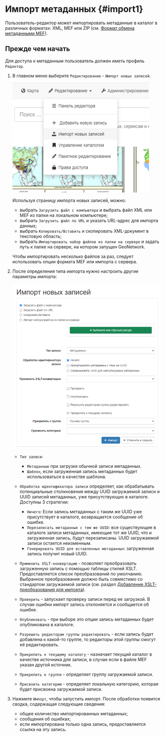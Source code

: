# Импорт метаданных {#import1}

Пользователь-редактор может импортировать метаданные в каталог в различных форматах: XML, MEF или ZIP (см. [Формат обмена метаданными MEF](../../annexes/mef-format.md)).

## Прежде чем начать

Для доступа к метаданным пользователь должен иметь профиль `Редактор`.

1.  В главном меню выберите `Редактирование` - `Импорт новых записей`.

    ![](img/import-record-button.ru.png)

    Используя страницу импорта новых записей, можно:

    - выбрать `Загрузить файл с компьютера` и выбрать файл XML или MEF из папки на локальном компьютере;
    - выбрать `Загрузить файл по URL` и указать URL-адрес для импорта данных;
    - выбрать `Копировать/Вставить` и скопировать XML-документ в текстовую область;
    - выбрать `Импортировать набор файлов из папки на сервере` и задать путь к папке на сервере, на котором запущен GeoNetwork.

    Чтобы импортировать несколько файлов за раз, следует использовать опции формата MEF или импорта с сервера.

2.  После определения типа импорта нужно настроить другие параметры импорта:

    ![](img/import-form.ru.png)

    - `Тип записи`:  

        - `Метаданные` при загрузке обычной записи метаданных.
        - `Шаблон`, если загруженная запись метаданных будет использоваться в качестве шаблона.

    - `Обработка идентификатора записи` определяет, как обрабатывать потенциальные столкновения между UUID загружаемой записи и UUID записей метаданных, уже присутствующих в каталоге. Доступны 3 стратегии:

        - `Ничего`: Если запись метаданных с таким же UUID уже присутствует в каталоге, возвращается сообщение об ошибке.
        - `Перезаписать метаданные с тем же UUID`: все существующие в каталоге записи метаданных, имеющие тот же UUID, что и загруженная запись, будут перезаписаны. UUID загружаемой записи остается неизменным.
        - `Генерировать UUID для вставленных метаданных`: загруженная запись получит новый UUID.

    - `Применить XSLT-конвертацию` - позволяет преобразовать загруженную запись с помощью таблицы стилей XSLT. Предоставляется список преобразований по умолчанию. Выбранное преобразование должно быть совместимо со стандартом загружаемой записи (см. раздел [Добавление XSLT-преобразования для импорта](../workflow/batchupdate-xsl.md#customizing-xslt-conversion)).
    - `Проверить` - запускает проверку записи перед ее загрузкой. В случае ошибки импорт запись отклоняется и сообщается об ошибке.
    - `Опубликовать` - при выборе это опции запись метаданных будет опубликована в каталоге.
    - `Разрешить редакторам группы редактировать` - если запись будет добавлена к какой-то группе, то редакторы этой группы смогут её редактировать.
    - `Прикрепить к текущему каталогу` - назначает текущий каталог в качестве источника для записи, в случае если в файле MEF указан другой источник.
    - `Прикрепить к группе` - определяет группу загружаемой записи.
    - `Присвоить категорию` - определяет локальную категорию, которая будет присвоена загружаемой записи.

3. Нажмите `Импорт`, чтобы запустить импорт. После обработки появится сводка, содержащая следующие сведения:

    - общее количество импортированных метаданных;
    - сообщения об ошибках;
    - если импортирована только одна запись, предоставляется ссылка на эту запись.
